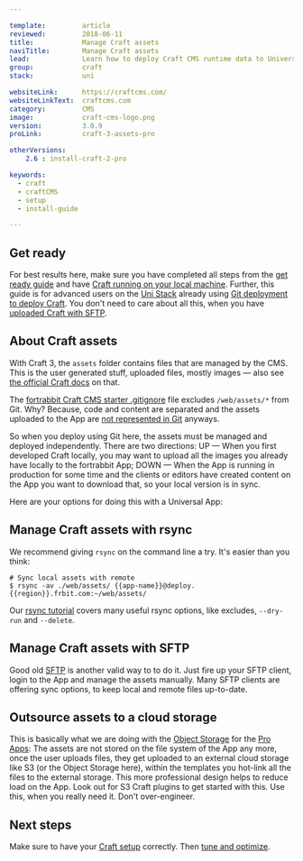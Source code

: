 ```yaml
---

template:         article
reviewed:         2018-06-11
title:            Manage Craft assets
naviTitle:        Manage Craft assets
lead:             Learn how to deploy Craft CMS runtime data to Universal Apps using rsync or SFTP.
group:            craft
stack:            uni

websiteLink:      https://craftcms.com/
websiteLinkText:  craftcms.com
category:         CMS
image:            craft-cms-logo.png
version:          3.0.9
proLink:          craft-3-assets-pro

otherVersions:
    2.6 : install-craft-2-pro

keywords:
  - craft
  - craftCMS
  - setup
  - install-guide

---
```


## Get ready

For best results here, make sure you have completed all steps from the [get ready guide](/get-ready) and have [Craft running on your local machine](/craft-3-install-local). Further, this guide is for advanced users on the [Uni Stack](/app-uni) already using [Git deployment to deploy Craft](/craft-3-deploy-git). You don't need to care about all this, when you have [uploaded Craft with SFTP](/craft-3-upload-sftp).

## About Craft assets

With Craft 3, the `assets` folder contains files that are managed by the CMS. This is the user generated stuff, uploaded files, mostly images — also see [the official Craft docs](https://docs.craftcms.com/v3/assets.html) on that. 

The [fortrabbit Craft CMS starter .gitignore](https://raw.githubusercontent.com/fortrabbit/craft-starter/master/.gitignore) file excludes `/web/assets/*` from Git. Why? Because, code and content are separated and the assets uploaded to the App are [not represented in Git](https://help.fortrabbit.com/deployment-methods-uni#toc-git-works-only-one-way) anyways.

So when you deploy using Git here, the assets must be managed and deployed independently. There are two directions: UP — When you first developed Craft locally, you may want to upload all the images you already have locally to the fortrabbit App; DOWN — When the App is running in production for some time and the clients or editors have created content on the App you want to download that, so your local version is in sync.

Here are your options for doing this with a Universal App:

## Manage Craft assets with rsync

We recommend giving `rsync` on the command line a try. It's easier than you think: 

```
# Sync local assets with remote
$ rsync -av ./web/assets/ {{app-name}}@deploy.{{region}}.frbit.com:~/web/assets/
```

Our [rsync tutorial](https://blog.fortrabbit.com/deploying-code-with-rsync) covers many useful rsync options, like excludes, `--dry-run` and `--delete`.

## Manage Craft assets with SFTP

Good old [SFTP](/sftp-uni#toc-accessing-sftp) is another valid way to to do it. Just fire up your SFTP client, login to the App and manage the assets manually. Many SFTP clients are offering sync options, to keep local and remote files up-to-date.  

## Outsource assets to a cloud storage

This is basically what we are doing with the [Object Storage](/object-storage) for the [Pro Apps](/app-pro): The assets are not stored on the file system of the App any more, once the user uploads files, they get uploaded to an external cloud storage like S3 (or the Object Storage here), within the templates you hot-link all the files to the external storage. This more professional design helps to reduce load on the App. Look out for S3 Craft plugins to get started with this. Use this, when you really need it. Don't over-engineer.

## Next steps

Make sure to have your [Craft setup](/craft-3-setup) correctly. Then [tune and optimize](/craft-3-tune).